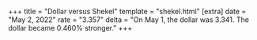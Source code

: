 +++
title = "Dollar versus Shekel"
template = "shekel.html"
[extra]
date = "May  2, 2022"
rate = "3.357"
delta = "On May  1, the dollar was 3.341. The dollar became 0.460% stronger."
+++
